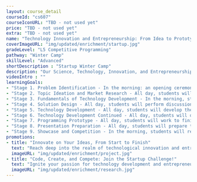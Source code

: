 ```yaml
---
layout: course_detail
courseId: "cs607"
courseIconURL: "TBD - not used yet"
price: "TBD - not used yet"
extra: "TBD - not used yet"
name: "Technology Innovation and Entrepreneurship: From Idea to Prototype"
coverImageURL: "img/updated/enrichment/startup.jpg"
gradeLevel: "L5 Competitive Programming"
pathway: "Winter Camp"
skillLevel: "Advanced"
shortDescription : "Startup Winter Camp"
description: "Our Science, Technology, Innovation, and Entrepreneurship Winter Camp aims to guide students from start to finish. Students will learn the process by which many startup companies get their ideas, from identifying the problem's points, to the whole process of technology development, and lastly finalizing an entrepreneurial prototype. This camp course will allow students to create their projects and be fully prepared to participate in the competition!"
videoIntro : ""
learningGoals:
- "Stage 1. Problem Identification - In the morning: an opening ceremony, mentor introduction, team formation. In the afternoon, students will identify and discuss current trending issues in the social and technological fields and consider entrepreneurial opportunities."
- "Stage 2. Topic Ideation and Market Research - All day, students will perform project ideation with their team, conduct market research and analyze requirements, and then begin initial solution development"
- "Stage 3. Fundamentals of Technology Development - In the morning, students will begin basic programming and product design. In the afternoon, students will begin training and practicing the skills required for their project. In the evening, students will discuss their project plan."
- "Stage 4. Solution Design - All day, students will perform discussion, design, and finalization of their project plans, begin designing their prototype, and discuss their plans with a mentor."
- "Stage 5. Technology Development - All day, students will develop their project with the skills they learned and get feedback from their mentors as they go along."
- "Stage 6. Technology Development Continued - All day, students will develop their project with the skills they learned and get feedback from their mentors as they go along."
- "Stage 7. Programming Prototype - All day, students will work to finish their prototype and perform testing and optimization to deliver their product."
- "Stage 8. Presentation Preparation - All day, students will prepare their project presentation and competition materials, as well as rehearse their presentation."
- "Stage 9. Showcase and Competition - In the morning, students will rehearse and finalize their presentation. In the afternoon, students will present their projects and we will conduct an awards ceremony for outstanding projects."
promotions:
- title: "Innovate on Your Ideas, From Start to Finish"
  text: "Reach deep into the realm of technological innovation and entrepreneurship! From identifying social problems that you could solve using technology, to building prototypes, your entrepreneurial journey is about to begin!"
  imageURL: "img/updated/enrichment/project.jpg"
- title: "Code, Create, and Compete: Join the Startup Challenge!"
  text: "Ignite your passion for technology development and entrepreneurship by learning the fundamentals of programming, designing a product, and presenting your startup prototype in a short time frame."
  imageURL: "img/updated/enrichment/research.jpg"
---
```

